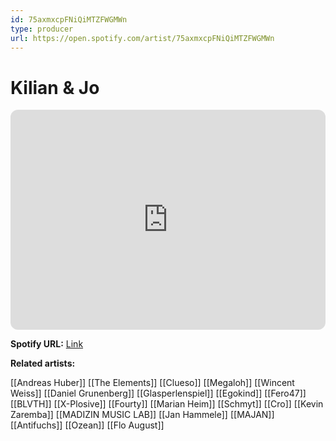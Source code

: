 ```yaml
---
id: 75axmxcpFNiQiMTZFWGMWn
type: producer
url: https://open.spotify.com/artist/75axmxcpFNiQiMTZFWGMWn
---
```

# Kilian & Jo

<iframe style="border-radius:12px" src="https://open.spotify.com/embed/artist/75axmxcpFNiQiMTZFWGMWn" width="100%" height="352" frameBorder="0" allowfullscreen="" allow="autoplay; clipboard-write; encrypted-media; fullscreen; picture-in-picture" loading="lazy"></iframe>

**Spotify URL:** [Link](https://open.spotify.com/artist/75axmxcpFNiQiMTZFWGMWn)

**Related artists:**

[[Andreas Huber]]
[[The Elements]]
[[Clueso]]
[[Megaloh]]
[[Wincent Weiss]]
[[Daniel Grunenberg]]
[[Glasperlenspiel]]
[[Egokind]]
[[Fero47]]
[[BLVTH]]
[[X-Plosive]]
[[Fourty]]
[[Marian Heim]]
[[Schmyt]]
[[Cro]]
[[Kevin Zaremba]]
[[MADIZIN MUSIC LAB]]
[[Jan Hammele]]
[[MAJAN]]
[[Antifuchs]]
[[Ozean]]
[[Flo August]]
